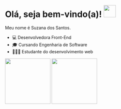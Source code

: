 # Olá, seja bem-vindo(a)! <img src="https://media.giphy.com/media/hvRJCLFzcasrR4ia7z/giphy.gif" width="40px">

Meu nome é Suzana dos Santos.

* 💻 Desenvolvedora Front-End
* 🎓 Cursando Engenharia de Software
* 👩🏻‍💻 Estudante do desenvolvimento web

<div>
<img height="150em" src="https://github-readme-stats.vercel.app/api?username=suzanadossantos&show_icons=true&theme=github_dark"/>
<img height="150em" src="https://github-readme-stats.vercel.app/api/top-langs/?username=suzanadossantos&layout=compact&langs_count=7&theme=github_dark"/>
</div>
